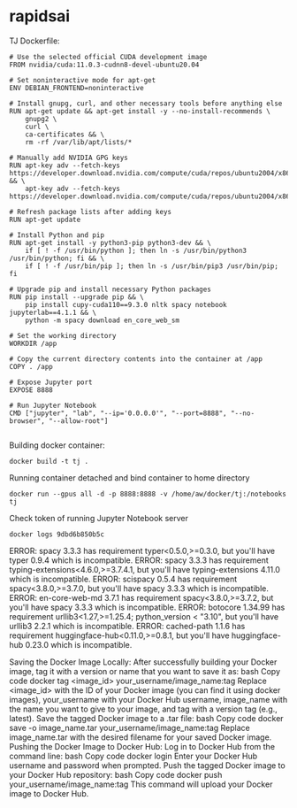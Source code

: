 # rapidsai

TJ Dockerfile:
````
# Use the selected official CUDA development image
FROM nvidia/cuda:11.0.3-cudnn8-devel-ubuntu20.04

# Set noninteractive mode for apt-get
ENV DEBIAN_FRONTEND=noninteractive

# Install gnupg, curl, and other necessary tools before anything else
RUN apt-get update && apt-get install -y --no-install-recommends \
    gnupg2 \
    curl \
    ca-certificates && \
    rm -rf /var/lib/apt/lists/*

# Manually add NVIDIA GPG keys
RUN apt-key adv --fetch-keys https://developer.download.nvidia.com/compute/cuda/repos/ubuntu2004/x86_64/7fa2af80.pub && \
    apt-key adv --fetch-keys https://developer.download.nvidia.com/compute/cuda/repos/ubuntu2004/x86_64/3bf863cc.pub

# Refresh package lists after adding keys
RUN apt-get update

# Install Python and pip
RUN apt-get install -y python3-pip python3-dev && \
    if [ ! -f /usr/bin/python ]; then ln -s /usr/bin/python3 /usr/bin/python; fi && \
    if [ ! -f /usr/bin/pip ]; then ln -s /usr/bin/pip3 /usr/bin/pip; fi

# Upgrade pip and install necessary Python packages
RUN pip install --upgrade pip && \
    pip install cupy-cuda110==9.3.0 nltk spacy notebook jupyterlab==4.1.1 && \
    python -m spacy download en_core_web_sm

# Set the working directory
WORKDIR /app

# Copy the current directory contents into the container at /app
COPY . /app

# Expose Jupyter port
EXPOSE 8888

# Run Jupyter Notebook
CMD ["jupyter", "lab", "--ip='0.0.0.0'", "--port=8888", "--no-browser", "--allow-root"]


````
Building docker container:
````
docker build -t tj .
````
Running container detached and bind container to home directory
````
docker run --gpus all -d -p 8888:8888 -v /home/aw/docker/tj:/notebooks tj
````

Check token of running Jupyter Notebook server
````
docker logs 9dbd6b850b5c
````



ERROR: spacy 3.3.3 has requirement typer<0.5.0,>=0.3.0, but you'll have typer 0.9.4 which is incompatible.
ERROR: spacy 3.3.3 has requirement typing-extensions<4.6.0,>=3.7.4.1, but you'll have typing-extensions 4.11.0 which is incompatible.
ERROR: scispacy 0.5.4 has requirement spacy<3.8.0,>=3.7.0, but you'll have spacy 3.3.3 which is incompatible.
ERROR: en-core-web-md 3.7.1 has requirement spacy<3.8.0,>=3.7.2, but you'll have spacy 3.3.3 which is incompatible.
ERROR: botocore 1.34.99 has requirement urllib3<1.27,>=1.25.4; python_version < "3.10", but you'll have urllib3 2.2.1 which is incompatible.
ERROR: cached-path 1.1.6 has requirement huggingface-hub<0.11.0,>=0.8.1, but you'll have huggingface-hub 0.23.0 which is incompatible.








Saving the Docker Image Locally:
After successfully building your Docker image, tag it with a version or name that you want to save it as:
bash
Copy code
docker tag <image_id> your_username/image_name:tag
Replace <image_id> with the ID of your Docker image (you can find it using docker images), your_username with your Docker Hub username, image_name with the name you want to give to your image, and tag with a version tag (e.g., latest).
Save the tagged Docker image to a .tar file:
bash
Copy code
docker save -o image_name.tar your_username/image_name:tag
Replace image_name.tar with the desired filename for your saved Docker image.
Pushing the Docker Image to Docker Hub:
Log in to Docker Hub from the command line:
bash
Copy code
docker login
Enter your Docker Hub username and password when prompted.
Push the tagged Docker image to your Docker Hub repository:
bash
Copy code
docker push your_username/image_name:tag
This command will upload your Docker image to Docker Hub.
